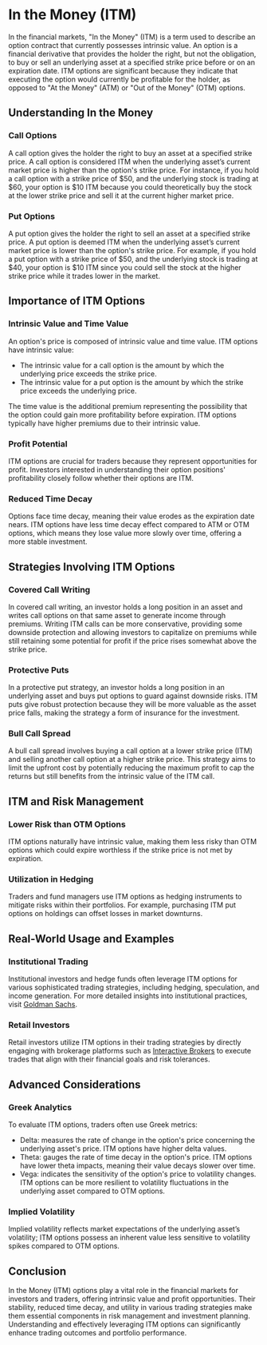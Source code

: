 # In the Money (ITM)

In the financial markets, "In the Money" (ITM) is a term used to describe an option contract that currently possesses intrinsic value. An option is a financial derivative that provides the holder the right, but not the obligation, to buy or sell an underlying asset at a specified strike price before or on an expiration date. ITM options are significant because they indicate that executing the option would currently be profitable for the holder, as opposed to "At the Money" (ATM) or "Out of the Money" (OTM) options.

## Understanding In the Money

### Call Options

A call option gives the holder the right to buy an asset at a specified strike price. A call option is considered ITM when the underlying asset’s current market price is higher than the option's strike price. For instance, if you hold a call option with a strike price of $50, and the underlying stock is trading at $60, your option is $10 ITM because you could theoretically buy the stock at the lower strike price and sell it at the current higher market price.

### Put Options

A put option gives the holder the right to sell an asset at a specified strike price. A put option is deemed ITM when the underlying asset’s current market price is lower than the option's strike price. For example, if you hold a put option with a strike price of $50, and the underlying stock is trading at $40, your option is $10 ITM since you could sell the stock at the higher strike price while it trades lower in the market.

## Importance of ITM Options

### Intrinsic Value and Time Value

An option's price is composed of intrinsic value and time value. ITM options have intrinsic value: 
- The intrinsic value for a call option is the amount by which the underlying price exceeds the strike price.
- The intrinsic value for a put option is the amount by which the strike price exceeds the underlying price.

The time value is the additional premium representing the possibility that the option could gain more profitability before expiration. ITM options typically have higher premiums due to their intrinsic value.

### Profit Potential

ITM options are crucial for traders because they represent opportunities for profit. Investors interested in understanding their option positions' profitability closely follow whether their options are ITM. 

### Reduced Time Decay

Options face time decay, meaning their value erodes as the expiration date nears. ITM options have less time decay effect compared to ATM or OTM options, which means they lose value more slowly over time, offering a more stable investment.

## Strategies Involving ITM Options

### Covered Call Writing

In covered call writing, an investor holds a long position in an asset and writes call options on that same asset to generate income through premiums. Writing ITM calls can be more conservative, providing some downside protection and allowing investors to capitalize on premiums while still retaining some potential for profit if the price rises somewhat above the strike price.

### Protective Puts

In a protective put strategy, an investor holds a long position in an underlying asset and buys put options to guard against downside risks. ITM puts give robust protection because they will be more valuable as the asset price falls, making the strategy a form of insurance for the investment.

### Bull Call Spread

A bull call spread involves buying a call option at a lower strike price (ITM) and selling another call option at a higher strike price. This strategy aims to limit the upfront cost by potentially reducing the maximum profit to cap the returns but still benefits from the intrinsic value of the ITM call.

## ITM and Risk Management

### Lower Risk than OTM Options

ITM options naturally have intrinsic value, making them less risky than OTM options which could expire worthless if the strike price is not met by expiration. 

### Utilization in Hedging

Traders and fund managers use ITM options as hedging instruments to mitigate risks within their portfolios. For example, purchasing ITM put options on holdings can offset losses in market downturns.

## Real-World Usage and Examples

### Institutional Trading

Institutional investors and hedge funds often leverage ITM options for various sophisticated trading strategies, including hedging, speculation, and income generation. For more detailed insights into institutional practices, visit [Goldman Sachs](https://www.goldmansachs.com/).

### Retail Investors

Retail investors utilize ITM options in their trading strategies by directly engaging with brokerage platforms such as [Interactive Brokers](https://www.interactivebrokers.com/) to execute trades that align with their financial goals and risk tolerances.

## Advanced Considerations

### Greek Analytics

To evaluate ITM options, traders often use Greek metrics:
- Delta: measures the rate of change in the option's price concerning the underlying asset's price. ITM options have higher delta values.
- Theta: gauges the rate of time decay in the option's price. ITM options have lower theta impacts, meaning their value decays slower over time.
- Vega: indicates the sensitivity of the option's price to volatility changes. ITM options can be more resilient to volatility fluctuations in the underlying asset compared to OTM options.

### Implied Volatility

Implied volatility reflects market expectations of the underlying asset’s volatility; ITM options possess an inherent value less sensitive to volatility spikes compared to OTM options. 

## Conclusion

In the Money (ITM) options play a vital role in the financial markets for investors and traders, offering intrinsic value and profit opportunities. Their stability, reduced time decay, and utility in various trading strategies make them essential components in risk management and investment planning. Understanding and effectively leveraging ITM options can significantly enhance trading outcomes and portfolio performance.
